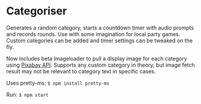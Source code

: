 # Categoriser

Generates a random category, starts a countdown timer with audio prompts and records rounds. Use with some imagination for local party games. Custom categories can be added and timer settings can be tweaked on the fly.

Now includes beta Imageloader to pull a display image for each category using [Pixabay API](https://pixabay.com/service/about/api/). Supports any custom category in theory, but image fetch result may not be relevant to category text in specific cases.

Uses pretty-ms: `$ npm install pretty-ms`

Run: `$ npm start`
